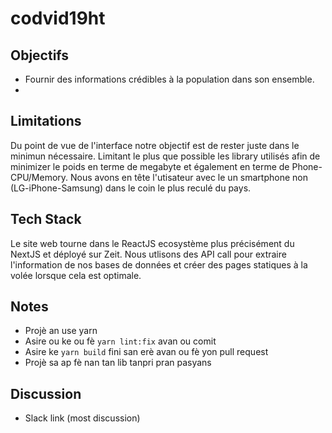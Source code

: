 # codvid19ht

## Objectifs

- Fournir des informations crédibles à la population dans son ensemble.
- 

## Limitations

Du point de vue de l'interface notre objectif est de rester juste dans le minimun nécessaire. Limitant le plus que possible les library utilisés afin de minimizer le poids en terme de megabyte et également en terme de Phone-CPU/Memory. Nous avons en tête l'utisateur avec le un smartphone non (LG-iPhone-Samsung) dans le coin le plus reculé du pays.


## Tech Stack

Le site web tourne dans le ReactJS ecosystème plus précisément du NextJS et déployé sur Zeit. Nous utlisons des API call pour extraire l'information de nos bases de données et créer des pages statiques à la volée lorsque cela est optimale.



## Notes

- Projè an use yarn
- Asire ou ke ou fè `yarn lint:fix` avan ou comit
- Asire ke `yarn build` fini san erè avan ou fè yon pull request
- Projè sa ap fè nan tan lib tanpri pran pasyans


## Discussion
- Slack link (most discussion)

